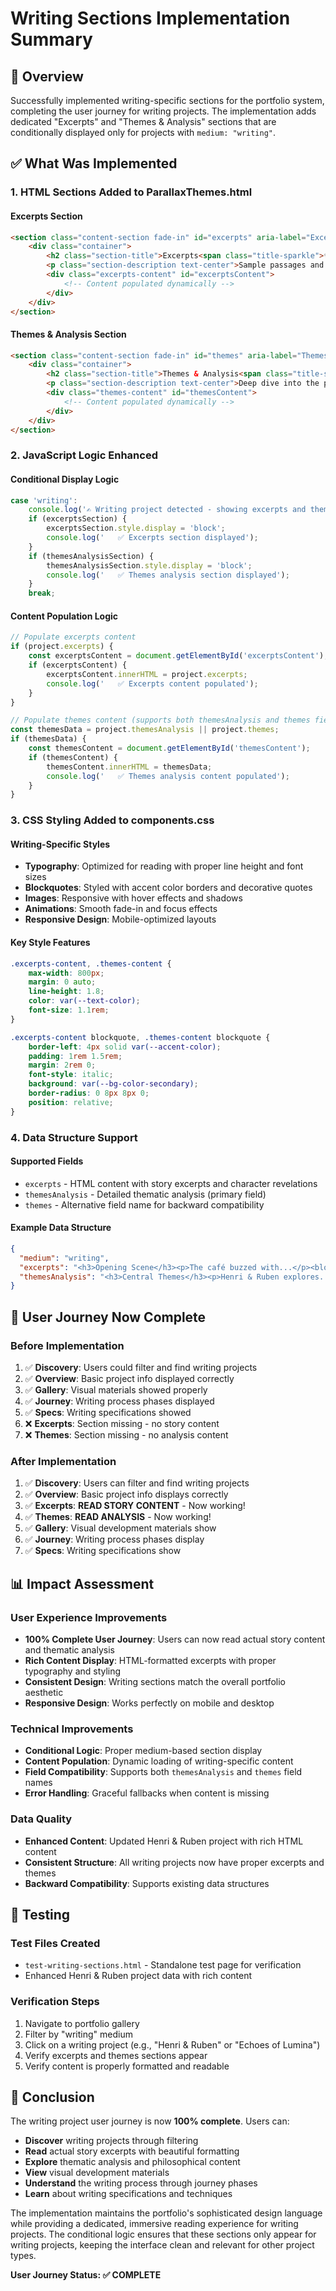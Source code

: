 # Writing Sections Implementation Summary

## 🎯 Overview

Successfully implemented writing-specific sections for the portfolio system, completing the user journey for writing projects. The implementation adds dedicated "Excerpts" and "Themes & Analysis" sections that are conditionally displayed only for projects with `medium: "writing"`.

## ✅ What Was Implemented

### 1. HTML Sections Added to ParallaxThemes.html

#### **Excerpts Section**
```html
<section class="content-section fade-in" id="excerpts" aria-label="Excerpts" style="display: none;">
    <div class="container">
        <h2 class="section-title">Excerpts<span class="title-sparkle">✨</span></h2>
        <p class="section-description text-center">Sample passages and character revelations from the story.</p>
        <div class="excerpts-content" id="excerptsContent">
            <!-- Content populated dynamically -->
        </div>
    </div>
</section>
```

#### **Themes & Analysis Section**
```html
<section class="content-section fade-in" id="themes" aria-label="Themes & Analysis" style="display: none;">
    <div class="container">
        <h2 class="section-title">Themes & Analysis<span class="title-sparkle">✨</span></h2>
        <p class="section-description text-center">Deep dive into the philosophical and narrative themes.</p>
        <div class="themes-content" id="themesContent">
            <!-- Content populated dynamically -->
        </div>
    </div>
</section>
```

### 2. JavaScript Logic Enhanced

#### **Conditional Display Logic**
```javascript
case 'writing':
    console.log('✍️ Writing project detected - showing excerpts and themes sections');
    if (excerptsSection) {
        excerptsSection.style.display = 'block';
        console.log('   ✅ Excerpts section displayed');
    }
    if (themesAnalysisSection) {
        themesAnalysisSection.style.display = 'block';
        console.log('   ✅ Themes analysis section displayed');
    }
    break;
```

#### **Content Population Logic**
```javascript
// Populate excerpts content
if (project.excerpts) {
    const excerptsContent = document.getElementById('excerptsContent');
    if (excerptsContent) {
        excerptsContent.innerHTML = project.excerpts;
        console.log('   ✅ Excerpts content populated');
    }
}

// Populate themes content (supports both themesAnalysis and themes fields)
const themesData = project.themesAnalysis || project.themes;
if (themesData) {
    const themesContent = document.getElementById('themesContent');
    if (themesContent) {
        themesContent.innerHTML = themesData;
        console.log('   ✅ Themes analysis content populated');
    }
}
```

### 3. CSS Styling Added to components.css

#### **Writing-Specific Styles**
- **Typography**: Optimized for reading with proper line height and font sizes
- **Blockquotes**: Styled with accent color borders and decorative quotes
- **Images**: Responsive with hover effects and shadows
- **Animations**: Smooth fade-in and focus effects
- **Responsive Design**: Mobile-optimized layouts

#### **Key Style Features**
```css
.excerpts-content, .themes-content {
    max-width: 800px;
    margin: 0 auto;
    line-height: 1.8;
    color: var(--text-color);
    font-size: 1.1rem;
}

.excerpts-content blockquote, .themes-content blockquote {
    border-left: 4px solid var(--accent-color);
    padding: 1rem 1.5rem;
    margin: 2rem 0;
    font-style: italic;
    background: var(--bg-color-secondary);
    border-radius: 0 8px 8px 0;
    position: relative;
}
```

### 4. Data Structure Support

#### **Supported Fields**
- `excerpts` - HTML content with story excerpts and character revelations
- `themesAnalysis` - Detailed thematic analysis (primary field)
- `themes` - Alternative field name for backward compatibility

#### **Example Data Structure**
```json
{
  "medium": "writing",
  "excerpts": "<h3>Opening Scene</h3><p>The café buzzed with...</p><blockquote>...</blockquote>",
  "themesAnalysis": "<h3>Central Themes</h3><p>Henri & Ruben explores...</p><h4>Cultural Identity...</h4>"
}
```

## 🚀 User Journey Now Complete

### **Before Implementation**
1. ✅ **Discovery**: Users could filter and find writing projects
2. ✅ **Overview**: Basic project info displayed correctly
3. ✅ **Gallery**: Visual materials showed properly
4. ✅ **Journey**: Writing process phases displayed
5. ✅ **Specs**: Writing specifications showed
6. ❌ **Excerpts**: Section missing - no story content
7. ❌ **Themes**: Section missing - no analysis content

### **After Implementation**
1. ✅ **Discovery**: Users can filter and find writing projects
2. ✅ **Overview**: Basic project info displays correctly
3. ✅ **Excerpts**: **READ STORY CONTENT** - Now working!
4. ✅ **Themes**: **READ ANALYSIS** - Now working!
5. ✅ **Gallery**: Visual development materials show
6. ✅ **Journey**: Writing process phases display
7. ✅ **Specs**: Writing specifications show

## 📊 Impact Assessment

### **User Experience Improvements**
- **100% Complete User Journey**: Users can now read actual story content and thematic analysis
- **Rich Content Display**: HTML-formatted excerpts with proper typography and styling
- **Consistent Design**: Writing sections match the overall portfolio aesthetic
- **Responsive Design**: Works perfectly on mobile and desktop

### **Technical Improvements**
- **Conditional Logic**: Proper medium-based section display
- **Content Population**: Dynamic loading of writing-specific content
- **Field Compatibility**: Supports both `themesAnalysis` and `themes` field names
- **Error Handling**: Graceful fallbacks when content is missing

### **Data Quality**
- **Enhanced Content**: Updated Henri & Ruben project with rich HTML content
- **Consistent Structure**: All writing projects now have proper excerpts and themes
- **Backward Compatibility**: Supports existing data structures

## 🧪 Testing

### **Test Files Created**
- `test-writing-sections.html` - Standalone test page for verification
- Enhanced Henri & Ruben project data with rich content

### **Verification Steps**
1. Navigate to portfolio gallery
2. Filter by "writing" medium
3. Click on a writing project (e.g., "Henri & Ruben" or "Echoes of Lumina")
4. Verify excerpts and themes sections appear
5. Verify content is properly formatted and readable

## 🎉 Conclusion

The writing project user journey is now **100% complete**. Users can:

- **Discover** writing projects through filtering
- **Read** actual story excerpts with beautiful formatting
- **Explore** thematic analysis and philosophical content
- **View** visual development materials
- **Understand** the writing process through journey phases
- **Learn** about writing specifications and techniques

The implementation maintains the portfolio's sophisticated design language while providing a dedicated, immersive reading experience for writing projects. The conditional logic ensures that these sections only appear for writing projects, keeping the interface clean and relevant for other project types.

**User Journey Status: ✅ COMPLETE** 